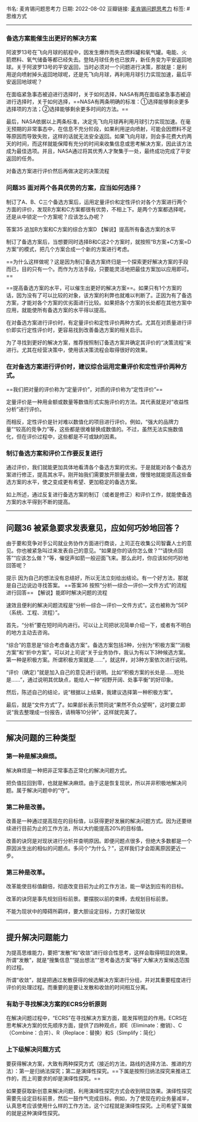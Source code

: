 
书名:  麦肯锡问题思考力
日期: 2022-08-02
豆瓣链接: [麦肯锡问题思考力](https://book.douban.com/subject/30825426/)
标签: #思维方式 

----


### 备选方案能催生出更好的解决方案

阿波罗13号在飞向月球的航程中，因发生爆炸而失去燃料罐和氧气罐。电能、火箭燃料、氧气储备等都已经失去。登陆月球任务也已放弃，新任务变为平安返回地球。关于阿波罗13号的平安返回，当时必须对一个问题进行决策，那就是：是利用逆向喷射掉头返回地球呢，还是先飞向月球，再利用月球引力实现加速，最后平安返回地球呢？

 
 在面临紧急事态被迫进行选择时，关于如何选择，NASA有两在面临紧急事态被迫进行选择时，关于如何选择，==NASA有两条明确的标准：①选择能够剩余更多选择项的方法；②选择能够剩余更多时间的方法。==

最后，NASA依据以上两条标准，决定先飞向月球再利用月球引力实现加速。在毫无预期的非常事态中，在信息不充分阶段，如果利用逆向喷射，可能会因燃料不足等原因而导致失败，这样的话就无法安全返回。如果飞向月球，则会多花费大约两天的时间，而这样就能保障有充分的时间来收集信息或思考解决方案，因此该方法成为最佳选项。并且，NASA通过将其优秀人才聚集于一处，最终成功完成了平安返回的任务。

对备选方案进行评价然后再做决定的决策流程

### 问题35 面对两个各具优势的方案，应当如何选择？
制订了A、B、C三个备选方案后，运用定量评价和定性评价对各个方案进行两个方面的评价，发现B方案和C方案都很有优势，不相上下。是两个方案都选择呢，还是从中锁定一个方案呢？应该怎么办呢？

答案35 追加B方案和C方案的综合方案D
【解说】提高所有备选方案的水平

制订了备选方案后，当想要同时选择B和C这2个方案时，就按照“B方案+C方案=D方案”的模式，把几个方案合成一个新的方案进行考虑。

==为什么这样做呢？这是因为制订备选方案终归是一个探索更好解决方案的手段而已，目的只有一个。而作为方法手段，只要能灵活地把最佳方案加以应用即可。==

==提高备选方案的水平，可以催生出更好的解决方案==。如果只有1个方案的话，因为没有了可以比较的对象，该方案的利弊也就难以判断了。正因为有了备选方案，才能对各个方案的优劣面进行比较。如果把各个方案的长处都在其他方案中应用，就能使所有备选方案的水平得以提高。

在对备选方案进行评价时，有定量评价和定性评价两种方式。尤其在对质量进行评价即实行定性评价时，更容易找到改善备选方案的相关启示。

为了寻找到更好的解决方案，推荐按照制订备选方案并确定其评价的“决策流程”来进行。尤其在经营决策中，使用该决策流程会取得很好的效果。


### 在对备选方案进行评价时，建议综合运用定量评价和定性评价两种方式。
==我们把对量的评价称为“定量评价”，对质的评价称为“定性评价”==

定量评价是一种用金额或数量等数值形式实施评价的方法。其代表就是对“收益性分析”进行评价。

而相反，定性评价是针对难以数值化的项目进行评价。例如，“强大的品牌力量”“较高的竞争力”等，这些都是很难替换成数值的。不过，虽然无法实施数值化，但在评价过程中，这些都是不可或缺的因素。


### 制订备选方案和评价工作要反复进行
通过评价，我们就能更加具体地看清各个备选方案的优劣。于是就能对各个备选方案进行修正，提高其水平。刚开始我们需要放开胆量去做，慢慢地就能提高这些备选方案的水平，使之变成更有希望、更加稳定的备选方案。

如上所述，通过反复进行备选方案的制订（或者是修正）和评价工作，就能使备选方案的水平得到不断的提高。


---

## 问题36 被紧急要求发表意见，应如何巧妙地回答？

由于要和竞争对手公司就业务协作方面进行商谈，上司正在收集公司智囊人士的意见。你也被紧急叫过来发表自己的意见。“如果是你的话你怎么做？”“请快点回答”“应该怎么做？”等，催促声如箭一般迎面飞来。那么此时，你应该如何巧妙地回答呢？

提示 因为自己的想法没有总结好，所以无法立刻给出结论。有一个好方法，那就是自己边说边寻找答案。
==答案36 按照“分析—综合—评价—文件方式”的流程进行回答==
【解说】能即时解决问题的流程

速效且便利的解决问题流程是“分析—综合—评价—文件方式”。这也被称为“SEP（系统、工程、流程）”。

首先，“分析”要在短时间内进行。可以让上司把状况简单介绍一下，或者有不明白的地方主动去咨询。

“综合”的意思是“综合考虑备选方案”。备选方案包括3种，分别为“积极方案”“消极方案”和“折中方案”。可以对上司说“关于业务协作，我认为有以下3种候选方案。第一种是积极方案。所谓积极方案就是……”，就这样，对3种方案依次进行说明。

“评价（确定）”就是加入自己的意见进行说明。比如“积极方案的长处是……短处是……”，通过说明其优缺点，能给人一种“视野开阔、处事平衡”的好印象。

然后，陈述自己的结论，说“根据以上结果，我建议选择第一种积极方案”。

最后，就是“文件方式”了。如果部长表示赞同说“果然不负众望啊”，这时要立即说“我去整理成一份报告，请稍等10分钟”，这样就完美了。


----

## 解决问题的三种类型
### 第一种是解决麻烦。
解决麻烦是一种把非正常事态正常化的解决问题方式。

把负值拉回到零，也就是解决麻烦。由于这是恢复现状，所以并非积极地解决问题。属于解决问题中的“守”。

### 第二种是改善。
改善是一种通过提高现在的目标值，以获得更好发展的解决问题方式。因为还要继续进行目前为止的工作方法，所以大约能提高20%的目标值。

改善的诀窍是对现状进行分析并查明原因。即便问题点很多，但绝大多数都是一个原因派生出的相似的问题点。多问个“为什么？”，这样我们才会距离原因更近一步。

### 第三种是改革。
改革能使目标值翻倍，彻底改变目前为止的工作方法，能一举达到应有的目标。

改革的诀窍是事先规划目标前景。要摆脱以前的束缚，去规划目标前景。

不能为现状中的障碍所羁绊，要大胆设定目标，力求打破现状

---

## 提升解决问题能力

为提高思维能力，要把“发散”和“收敛”进行综合性思考，这样会取得明显的效果。所谓“发散”，就是“搜集信息”“提出想法”“思考备选方案”等扩大解决方案候选范围的过程。

所谓“收敛”，就是把通过发散获得的候选解决方案进行分组，并对其重要程度进行评价的处理过程。而重要的是要让发散和收敛的时间相互分离。

### 有助于寻找解决方案的ECRS分析原则
在解决问题过程中，“ECRS”在寻找解决方案方面，能发挥明显的作用。ECRS在思考解决方案的优先顺序方面，提供了四种观点，即E（Eliminate：撤销）、C（Combine：合并）、R（Replace：替换）和S（Simplify：简化）

### 上下级解决问题方式
要获得解决方案，大致有两种探究方式（接近的方法，路线的选择方法、推进的方法）：第一是归纳法探究；第二是演绎性探究。==下属是按照归纳法探究来推进工作的，而上司要求的却是演绎性探究。==

如果要获取新创意来解决问题，利用演绎性探究方式会收到明显效果。演绎性探究需要先设定目标前景，然后一鼓作气完成目标。例如，为了使现在的业务量减半，认真思考应该使用什么样的工作方法，这个过程就是演绎性探究。上司希望下属做的就是这种演绎性探究。

